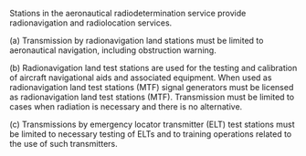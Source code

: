 Stations in the aeronautical radiodetermination service provide radionavigation and radiolocation services.

(a) Transmission by radionavigation land stations must be limited to aeronautical navigation, including obstruction warning.

(b) Radionavigation land test stations are used for the testing and calibration of aircraft navigational aids and associated equipment. When used as radionavigation land test stations (MTF) signal generators must be licensed as radionavigation land test stations (MTF). Transmission must be limited to cases when radiation is necessary and there is no alternative.

(c) Transmissions by emergency locator transmitter (ELT) test stations must be limited to necessary testing of ELTs and to training operations related to the use of such transmitters.

